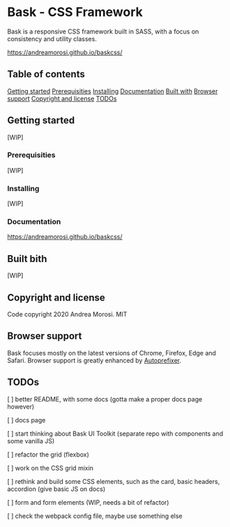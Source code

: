 # Bask - CSS Framework

Bask is a responsive CSS framework built in SASS, with a focus on consistency and utility classes.

https://andreamorosi.github.io/baskcss/


## Table of contents

[Getting started](#getting-started)
[Prerequisities](#prerequisities)
[Installing](#installing)
[Documentation](#documentation)
[Built with](#built-with)
[Browser support](#browser-support)
[Copyright and license](#copyright-and-license)
[TODOs](#todos)


## Getting started

[WIP]


### Prerequisities

[WIP]


### Installing

[WIP]


### Documentation

https://andreamorosi.github.io/baskcss/


## Built bith

[WIP]


## Copyright and license

Code copyright 2020 Andrea Morosi. MIT


## Browser support

Bask focuses mostly on the latest versions of Chrome, Firefox, Edge and Safari. Browser support is greatly enhanced by [Autoprefixer](#https://github.com/postcss/autoprefixer).


## TODOs

[ ] better README, with some docs (gotta make a proper docs page however)

[ ] docs page

[ ] start thinking about Bask UI Toolkit (separate repo with components and some vanilla JS)

[ ] refactor the grid (flexbox)

[ ] work on the CSS grid mixin

[ ] rethink and build some CSS elements, such as the card, basic headers, accordion (give basic JS on docs)

[ ] form and form elements (WIP, needs a bit of refactor)

[ ] check the webpack config file, maybe use something else